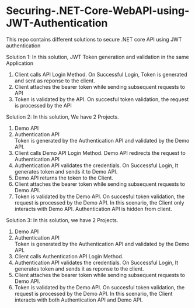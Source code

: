# Securing-.NET-Core-WebAPI-using-JWT-Authentication
This repo contains different solutions to secure .NET core API using JWT authentication

Solution 1:
In this solution, JWT Token generation and validation in the same Application
  1. Client calls API Login Method. On Successful Login, Token is generated and sent as reponse to the client.
  2. Client attaches the bearer token while sending subsequent requests to API
  3. Token is validated by the API. On succesful token validation, the request is processed by the API


Solution 2:
In this solution, We have 2 Projects. 
   1. Demo API 
   2. Authentication API   
Token is generated by the Authentication API and validated by the Demo API.
  1. Client calls Demo API Login Method. Demo API redirects the request to Authentication API
  2. Authentication API validates the credentials. On Successful Login, It generates token and sends it to Demo API.
  3. Demo API returns the token to the Client. 
  4. Client attaches the bearer token while sending subsequent requests to Demo API.
  5. Token is validated by the Demo API. On succesful token validation, the request is processed by the Demo API.
In this scenario, the Client only interacts with Demo API. Authentication API is hidden from client.


Solution 3:
In this solution, we have 2 Projects.
   1. Demo API 
   2. Authentication API   
Token is generated by the Authentication API and validated by the Demo API.
  1. Client calls Authentication API Login Method. 
  2. Authentication API validates the credentials. On Successful Login, It generates token and sends it as reponse to the client.
  3. Client attaches the bearer token while sending subsequent requests to Demo API.
  4. Token is validated by the Demo API. On succesful token validation, the request is processed by the Demo API.
In this scenario, the Client interacts with both Authentication API and Demo API. 
   
 
